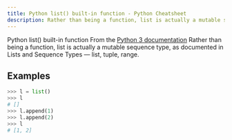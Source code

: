 ```yaml
---
title: Python list() built-in function - Python Cheatsheet
description: Rather than being a function, list is actually a mutable sequence type, as documented in Lists and Sequence Types — list, tuple, range.
---
```


<base-title :title="frontmatter.title" :description="frontmatter.description">
Python list() built-in function
</base-title>

<base-disclaimer>
  <base-disclaimer-title>
    From the <a target="_blank" href="https://docs.python.org/3/library/functions.html#list">Python 3 documentation</a>
  </base-disclaimer-title>
  <base-disclaimer-content>
   Rather than being a function, list is actually a mutable sequence type, as documented in Lists and Sequence Types — list, tuple, range.
  </base-disclaimer-content>
</base-disclaimer>

## Examples

```python
>>> l = list()
>>> l
# []
>>> l.append(1)
>>> l.append(2)
>>> l
# [1, 2]
```
